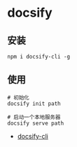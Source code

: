 # docsify

## 安装

```shell
npm i docsify-cli -g
```

## 使用

```shell
# 初始化
docsify init path

# 启动一个本地服务器
docsify serve path
```

- [docsify-cli](https://github.com/docsifyjs/docsify-cli)
